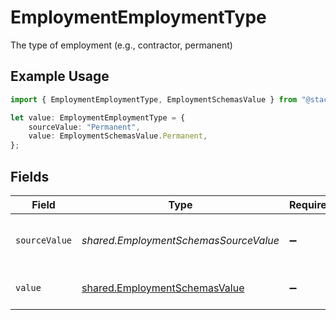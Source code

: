 # EmploymentEmploymentType

The type of employment (e.g., contractor, permanent)

## Example Usage

```typescript
import { EmploymentEmploymentType, EmploymentSchemasValue } from "@stackone/stackone-client-ts/sdk/models/shared";

let value: EmploymentEmploymentType = {
    sourceValue: "Permanent",
    value: EmploymentSchemasValue.Permanent,
};
```

## Fields

| Field                                                                                 | Type                                                                                  | Required                                                                              | Description                                                                           | Example                                                                               |
| ------------------------------------------------------------------------------------- | ------------------------------------------------------------------------------------- | ------------------------------------------------------------------------------------- | ------------------------------------------------------------------------------------- | ------------------------------------------------------------------------------------- |
| `sourceValue`                                                                         | *shared.EmploymentSchemasSourceValue*                                                 | :heavy_minus_sign:                                                                    | The source value of the employment type.                                              | Permanent                                                                             |
| `value`                                                                               | [shared.EmploymentSchemasValue](../../../sdk/models/shared/employmentschemasvalue.md) | :heavy_minus_sign:                                                                    | The type of the employment.                                                           | permanent                                                                             |